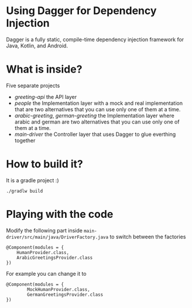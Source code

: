 # Using Dagger for Dependency Injection
Dagger is a fully static, compile-time dependency injection framework for Java, Kotlin, and Android. 

# What is inside?

Five separate projects

- *greeting-api*   the API layer
- *people*  the Implementation layer with a mock and real implementation that are two alternatives that you can use only one of them at a time.
- *arabic-greeting*, *german-greeting*   the Implementation layer where arabic and german are two alternatives that you can use only one of them at a time. 
- *main-driver*  the Controller layer that uses Dagger to glue everthing together

# How to build it?

It is a gradle project :)
```
./gradlw build
```

# Playing with the code

Modify the following part inside `main-driver/src/main/java/DriverFactory.java` to switch between the factories
```
@Component(modules = {
    HumanProvider.class,
    ArabicGreetingsProvider.class
})
```
For example you can change it to
```
@Component(modules = {
        MockHumanProvider.class,
        GermanGreetingsProvider.class
})
```
